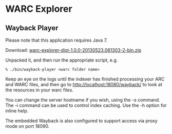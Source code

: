WARC Explorer
=============


Wayback Player
--------------

Please note that this application requires Java 7.

Download: [warc-explorer-dist-1.0.0-20130523.081303-2-bin.zip](https://oss.sonatype.org/content/repositories/snapshots/uk/bl/wa/warc-explorer/warc-explorer-dist/1.0.0-SNAPSHOT/warc-explorer-dist-1.0.0-20130523.081303-2-bin.zip)

Unpacked it, and then run the appropriate script, e.g.

    % ./bin/wayback-player <warc folder name>

Keep an eye on the logs until the indexer has finished processing your ARC and WARC files, and then go to [http://localhost:18080/wayback/](http://localhost:18080/wayback/) to look at the resources in your warc files.

You can change the server hostname if you wish, using the -s command. The -i command can be used to control index caching. Use the -h option for inline help.

The embedded Wayback is also configured to support access via proxy mode on port 18090.


